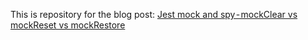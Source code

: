 This is repository for the blog post: [Jest mock and spy - mockClear vs mockReset vs mockRestore](https://marek-rozmus.medium.com/jest-mock-and-spy-mockclear-vs-mockreset-vs-mockrestore-f52395581950?source=friends_link&sk=0958f2572071d35d8b3061491040f3ed)
